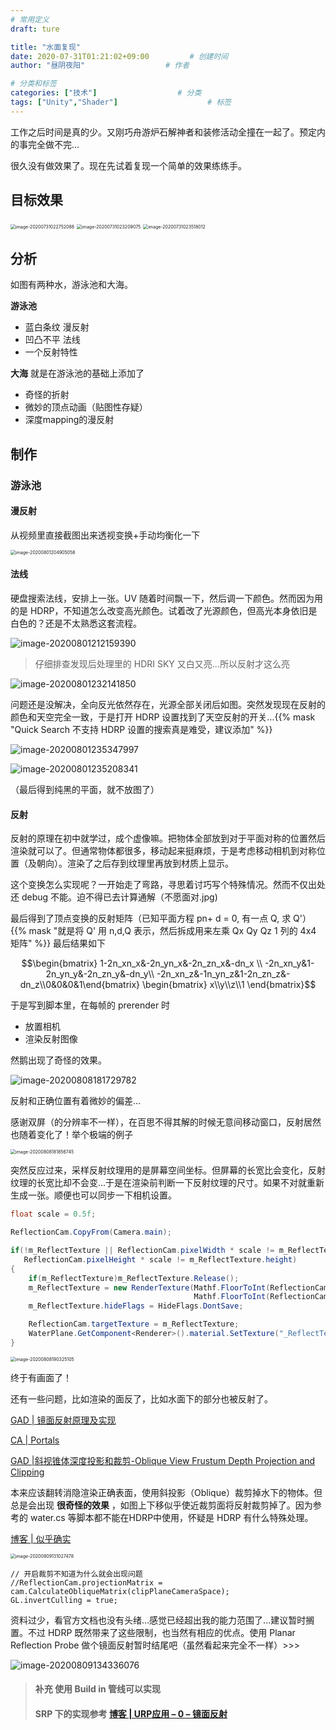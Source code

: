 ```yaml
---
# 常用定义
draft: ture

title: "水面复现"
date: 2020-07-31T01:21:02+09:00			# 创建时间
author: "昼阴夜阳"             		# 作者

# 分类和标签
categories: ["技术"]		            # 分类
tags: ["Unity","Shader"]		    		# 标签
---
```


工作之后时间是真的少。又刚巧舟游炉石解神者和装修活动全撞在一起了。预定内的事完全做不完...

很久没有做效果了。现在先试着复现一个简单的效果练练手。

## 目标效果

<img src="https://gitee.com/GZ1A/image-hosting/raw/master/blog/2020/07/image-20200731022752088.png" alt="image-20200731022752088" style="zoom:50%;" />

<img src="https://gitee.com/GZ1A/image-hosting/raw/master/blog/2020/07/image-20200731023209075.png" alt="image-20200731023209075" style="zoom:50%;" />

<img src="https://gitee.com/GZ1A/image-hosting/raw/master/blog/2020/07/image-20200731023518012.png" alt="image-20200731023518012" style="zoom:50%;" />

## 分析

如图有两种水，游泳池和大海。

**游泳池**

* 蓝白条纹 漫反射
* 凹凸不平 法线
* 一个反射特性

**大海** 就是在游泳池的基础上添加了

* 奇怪的折射
* 微妙的顶点动画（贴图性存疑）
* 深度mapping的漫反射

## 制作

### 游泳池

#### 漫反射

从视频里直接截图出来透视变换+手动均衡化一下

<img src="https://gitee.com/GZ1A/image-hosting/raw/master/blog/2020/07/image-20200801204905056.png" alt="image-20200801204905056" style="zoom:50%;" />

#### 法线

硬盘搜索法线，安排上一张。UV 随着时间飘一下，然后调一下颜色。然而因为用的是 HDRP，不知道怎么改变高光颜色。试着改了光源颜色，但高光本身依旧是白色的？还是不太熟悉这套流程。

![image-20200801212159390](https://gitee.com/GZ1A/image-hosting/raw/master/blog/2020/07/image-20200801212159390.png)

> 仔细排查发现后处理里的 HDRI SKY 又白又亮...所以反射才这么亮

![image-20200801232141850](https://gitee.com/GZ1A/image-hosting/raw/master/blog/2020/07/image-20200801232141850.png)

问题还是没解决，全向反光依然存在，光源全部关闭后如图。突然发现现在反射的颜色和天空完全一致，于是打开 HDRP 设置找到了天空反射的开关...{{% mask "Quick Search 不支持 HDRP 设置的搜索真是难受，建议添加" %}}

![image-20200801235347997](https://gitee.com/GZ1A/image-hosting/raw/master/blog/2020/07/image-20200801235347997.png)

![image-20200801235208341](https://gitee.com/GZ1A/image-hosting/raw/master/blog/2020/07/image-20200801235208341.png)

（最后得到纯黑的平面，就不放图了）

#### 反射

反射的原理在初中就学过，成个虚像嘛。把物体全部放到对于平面对称的位置然后渲染就可以了。但通常物体都很多，移动起来挺麻烦，于是考虑移动相机到对称位置（及朝向）。渲染了之后存到纹理里再放到材质上显示。

这个变换怎么实现呢？一开始走了弯路，寻思着讨巧写个特殊情况。然而不仅出处还 debug 不能。迫不得已去计算通解（不愿面对.jpg)

最后得到了顶点变换的反射矩阵（已知平面方程 pn+ d = 0, 有一点 Q, 求 Q'）{{% mask "就是将 Q' 用 n,d,Q 表示，然后拆成用来左乘 Qx Qy Qz 1 列的 4x4 矩阵" %}} 最后结果如下

$$\begin{bmatrix} 1-2n_xn_x&-2n_yn_x&-2n_zn_x&-dn_x \\ -2n_xn_y&1-2n_yn_y&-2n_zn_y&-dn_y\\ -2n_xn_z&-1n_yn_z&1-2n_zn_z&-dn_z\\0&0&0&1\end{bmatrix} \begin{bmatrix} x\\y\\z\\1 \end{bmatrix}$$

于是写到脚本里，在每帧的 prerender 时

* 放置相机
* 渲染反射图像

然鹅出现了奇怪的效果。

![image-20200808181729782](https://gitee.com/GZ1A/image-hosting/raw/master/blog/2020/08/image-20200808181729782.png)

反射和正确位置有着微妙的偏差...

感谢双屏（的分辨率不一样），在百思不得其解的时候无意间移动窗口，反射居然也随着变化了！举个极端的例子

<img src="C:/Users/GZ1A/AppData/Roaming/Typora/typora-user-images/image-20200808181856745.png" alt="image-20200808181856745" style="zoom:50%;" />

突然反应过来，采样反射纹理用的是屏幕空间坐标。但屏幕的长宽比会变化，反射纹理的长宽比却不会变...于是在渲染前判断一下反射纹理的尺寸。如果不对就重新生成一张。顺便也可以同步一下相机设置。

```c#
float scale = 0.5f;

ReflectionCam.CopyFrom(Camera.main);

if(!m_ReflectTexture || ReflectionCam.pixelWidth * scale != m_ReflectTexture.width||
   ReflectionCam.pixelHeight * scale != m_ReflectTexture.height)
{
    if(m_ReflectTexture)m_ReflectTexture.Release();
    m_ReflectTexture = new RenderTexture(Mathf.FloorToInt(ReflectionCam.pixelWidth * scale),
                                         Mathf.FloorToInt(ReflectionCam.pixelHeight * scale), 24);
    m_ReflectTexture.hideFlags = HideFlags.DontSave;

    ReflectionCam.targetTexture = m_ReflectTexture;
    WaterPlane.GetComponent<Renderer>().material.SetTexture("_ReflectTex", m_ReflectTexture);
}
```

<img src="https://gitee.com/GZ1A/image-hosting/raw/master/blog/2020/08/image-20200808190325105.png" alt="image-20200808190325105" style="zoom:50%;" />

终于有画面了！

还有一些问题，比如渲染的面反了，比如水面下的部分也被反射了。

[GAD | 镜面反射原理及实现](https://gameinstitute.qq.com/community/detail/106151)

[CA | Portals](https://www.youtube.com/watch?v=cWpFZbjtSQg)

[GAD |斜视锥体深度投影和裁剪-Oblique View Frustum Depth Projection and Clipping](https://gameinstitute.qq.com/community/detail/106203)

本来应该翻转消隐渲染正确表面，使用斜投影（Oblique）裁剪掉水下的物体。但总是会出现 **很奇怪的效果** ，如图上下移似乎使近裁剪面将反射裁剪掉了。因为参考的 water.cs 等脚本都不能在HDRP中使用，怀疑是 HDRP 有什么特殊处理。

[博客 | 似乎确实](https://blog.csdn.net/skylovecrayon/article/details/90812293)

<img src="https://gitee.com/GZ1A/image-hosting/raw/master/blog/2020/08/image-20200809131027478.png" alt="image-20200809131027478" style="zoom:50%;" />

```c+
// 开启裁剪不知道为什么就会出现问题
//ReflectionCam.projectionMatrix = cam.CalculateObliqueMatrix(clipPlaneCameraSpace);
GL.invertCulling = true;
```

资料过少，看官方文档也没有头绪...感觉已经超出我的能力范围了...建议暂时搁置。不过 HDRP 既然带来了这些限制，也当然有相应的优点。使用 Planar Reflection Probe 做个镜面反射暂时结尾吧（虽然看起来完全不一样）>>>

![image-20200809134336076](C:/Users/GZ1A/AppData/Roaming/Typora/typora-user-images/image-20200809134336076.png)

> #### 补充 使用 Build in 管线可以实现
>
> #### SRP 下的实现参考 [博客 | URP应用 – 0 – 镜面反射](https://acgmart.com/render/planar-reflection-based-on-distance/)